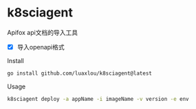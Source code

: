 # k8sciagent

Apifox api文档的导入工具


-[x] 导入openapi格式
 
Install 

```bash
go install github.com/luaxlou/k8sciagent@latest
```

Usage
```bash
k8sciagent deploy -a appName -i imageName -v version -e env
```